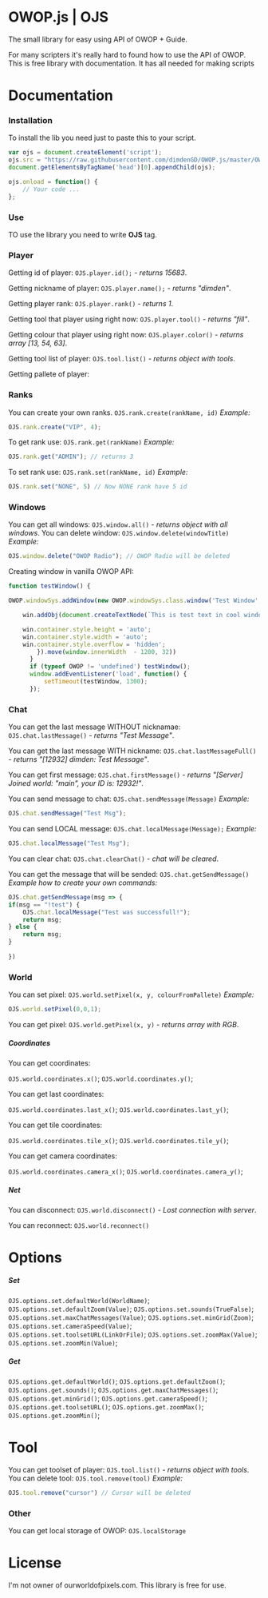 # OWOP.js | OJS

The small library for easy using API of OWOP + Guide.

For many scripters it's really hard to found how to use the API of OWOP. This is free library with documentation. It has all needed for making scripts


# Documentation

### Installation
To install the lib you need just to paste this to your script.
```js
var ojs = document.createElement('script');
ojs.src = "https://raw.githubusercontent.com/dimdenGD/OWOP.js/master/OWOP.js";
document.getElementsByTagName('head')[0].appendChild(ojs);

ojs.onload = function() {
    // Your code ...
};
```

### Use

TO use the library you need to write **OJS** tag.


### Player

Getting id of player:
`OJS.player.id();` - *returns 15683*.

Getting nickname of player:
`OJS.player.name();` - *returns "dimden"*.

Getting player rank:
`OJS.player.rank()` - *returns 1*.

Getting tool that player using right now:
`OJS.player.tool()` - *returns "fill"*.

Getting colour that player using right now:
`OJS.player.color()` - *returns array [13, 54, 63]*.

Getting tool list of player:
`OJS.tool.list()` - *returns object with tools*.

Getting pallete of player:
### Ranks



You can create your own ranks.
`OJS.rank.create(rankName, id)`
*Example:*
```js
OJS.rank.create("VIP", 4);
```

To get rank use:
`OJS.rank.get(rankName)`
*Example:*
```js
OJS.rank.get("ADMIN"); // returns 3
```

To set rank use:
`OJS.rank.set(rankName, id)`
*Example:*
```js
OJS.rank.set("NONE", 5) // Now NONE rank have 5 id
```

### Windows

You can get all windows:
`OJS.window.all()` - *returns object with all windows*.
You can delete window:
`OJS.window.delete(windowTitle)`
*Example:*
```js
OJS.window.delete("OWOP Radio"); // OWOP Radio will be deleted
```

Creating window in vanilla OWOP API:
```js
function testWindow() {

OWOP.windowSys.addWindow(new OWOP.windowSys.class.window('Test Window', {}, function(win) {

    win.addObj(document.createTextNode(`This is test text in cool window`));

    win.container.style.height = 'auto';
    win.container.style.width = 'auto';
    win.container.style.overflow = 'hidden';
        }).move(window.innerWidth  - 1200, 32))
      }
      if (typeof OWOP != 'undefined') testWindow();
      window.addEventListener('load', function() {
          setTimeout(testWindow, 1300);
      });
```

### Chat

You can get the last message WITHOUT nicknamae:
`OJS.chat.lastMessage()` - *returns "Test Message"*.

You can get the last message WITH nickname:
`OJS.chat.lastMessageFull()` - *returns "[12932] dimden: Test Message"*.

You can get first message:
`OJS.chat.firstMessage()` - *returns "[Server] Joined world: "main", your ID is: 12932!"*.

You can send message to chat:
`OJS.chat.sendMessage(Message)`
*Example:*
```js
OJS.chat.sendMessage("Test Msg");
```
You can send LOCAL message:
`OJS.chat.localMessage(Message);`
*Example:*
```js
OJS.chat.localMessage("Test Msg");
```
You can clear chat:
`OJS.chat.clearChat()` - *chat will be cleared*.

You can get the message that will be sended:
`OJS.chat.getSendMessage()`
*Example how to create your own commands:*
```js
OJS.chat.getSendMessage(msg => {
if(msg == "!test") {
    OJS.chat.localMessage("Test was successfull!");
    return msg;
} else {
    return msg;
}
    
})
```

### World
You can set pixel:
`OJS.world.setPixel(x, y, colourFromPallete)`
*Example:*
```js
OJS.world.setPixel(0,0,1);
```
You can get pixel:
`OJS.world.getPixel(x, y)` - *returns array with RGB*.

##### Coordinates
You can get coordinates:

`OJS.world.coordinates.x()`;
`OJS.world.coordinates.y()`;

You can get last coordinates:

`OJS.world.coordinates.last_x()`;
`OJS.world.coordinates.last_y()`;

You can get tile coordinates:

`OJS.world.coordinates.tile_x()`;
`OJS.world.coordinates.tile_y()`;

You can get camera coordinates:

`OJS.world.coordinates.camera_x()`;
`OJS.world.coordinates.camera_y()`;


##### Net
You can disconnect:
`OJS.world.disconnect()` - *Lost connection with server*.

You can reconnect:
`OJS.world.reconnect()`

# Options
##### Set
`OJS.options.set.defaultWorld(WorldName)`;
`OJS.options.set.defaultZoom(Value)`;
`OJS.options.set.sounds(TrueFalse)`;
`OJS.options.set.maxChatMessages(Value)`;
`OJS.options.set.minGrid(Zoom)`;
`OJS.options.set.cameraSpeed(Value)`;
`OJS.options.set.toolsetURL(LinkOrFile)`;
`OJS.options.set.zoomMax(Value)`;
`OJS.options.set.zoomMin(Value)`;
##### Get
`OJS.options.get.defaultWorld()`;
`OJS.options.get.defaultZoom()`;
`OJS.options.get.sounds()`;
`OJS.options.get.maxChatMessages()`;
`OJS.options.get.minGrid()`;
`OJS.options.get.cameraSpeed()`;
`OJS.options.get.toolsetURL()`;
`OJS.options.get.zoomMax()`;
`OJS.options.get.zoomMin()`;

# Tool
You can get toolset of player:
`OJS.tool.list()` - *returns object with tools*.
You can delete tool:
`OJS.tool.remove(tool)`
*Example:*
```js
OJS.tool.remove("cursor") // Cursor will be deleted
```

### Other
You can get local storage of OWOP:
`OJS.localStorage`

# License
I'm not owner of ourworldofpixels.com. This library is free for use.
